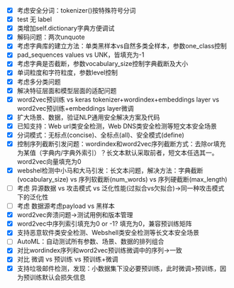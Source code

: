 - [x] 考虑安全分词：tokenizer()按特殊符号分词
- [x] test 无 label
- [x] 类增加self.dictionary字典方便调试
- [x] 解码问题：两次unquote
- [x] 考虑字典库的建立方法：单类黑样本vs自然多类全样本，参数one_class控制
- [x] pad_sequences values vs UNK，皆填充为-1
- [x] 考虑字典是否截断，参数vocabulary_size控制字典截断及大小
- [x] 单词粒度和字符粒度，参数level控制
- [x] 考虑多分类问题
- [x] 解决特征层面和模型层面的适配问题
- [x] word2vec预训练 vs keras tokenizer+wordindex+embeddings layer vs word2vec预训练+embeddings layer微调
- [x] 扩大场景、数据，验证NLP通用安全解决方案及代码
- [x] 已知支持：Web url类安全检测，Web DNS类安全检测等短文本安全场景
- [x] 分词模式：无标点(concise)、全标点(all)、安全模式(define)
- [x] 控制序列截断引发问题：wordindex和word2vec序列截断方式：去除or填充为某值（字典内/字典外索引）？长文本默认采取前者，短文本任选其一。word2vec向量填充为0
- [x] webshel检测中小马和大马引发：长文本问题，解决方法：字典截断(vocabulary_size) vs 序列软截断(num_words) vs 序列硬截断(max_length)
- [ ] 考虑 异源数据 vs 攻击模式 vs 泛化性能(过拟合vs欠拟合)->同一种攻击模式下的泛化性
- [ ] 考虑 数据源考虑payload vs 黑样本
- [x] word2vec奔溃问题->测试用例和版本管理
- [x] word2vec中序列索引填充为0 or -1? 填充为0，兼容预训练矩阵
- [x] 支持恶意软件类安全检测、Webshell类安全检测等长文本安全场景
- [ ] AutoML：自动测试所有参数、场景、数据的排列组合
- [x] 对比wordindex序列和word2vec预训练微调中的序列->一致
- [x] 对比 微调 vs 预训练 vs 预训练+微调 
- [x] 支持垃圾邮件检测，发现：小数据集下没必要预训练，此时微调>预训练，因为预训练默认会损失信息
